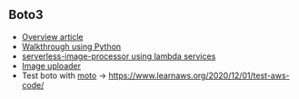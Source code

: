 ## Boto3
* [Overview article](https://realpython.com/python-boto3-aws-s3/)
* [Walkthrough using Python](https://github.com/keithweaver/python-aws-s3)
* [serverless-image-processor using lambda services](https://github.com/miztiik/serverless-image-processor)
* [Image uploader](https://github.com/Kyohei-Inuzuka/ImageUploader/blob/master/src/ImageUploader.py)
* Test boto with [moto](https://github.com/spulec/moto) -> https://www.learnaws.org/2020/12/01/test-aws-code/
